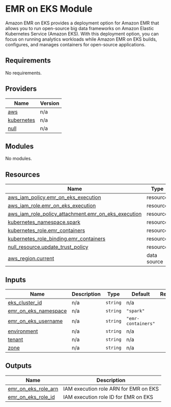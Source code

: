 # EMR on EKS Module
Amazon EMR on EKS provides a deployment option for Amazon EMR that allows you to run open-source big data frameworks on Amazon Elastic Kubernetes Service (Amazon EKS). With this deployment option, you can focus on running analytics workloads while Amazon EMR on EKS builds, configures, and manages containers for open-source applications.

<!-- BEGINNING OF PRE-COMMIT-TERRAFORM DOCS HOOK -->
## Requirements

No requirements.

## Providers

| Name | Version |
|------|---------|
| <a name="provider_aws"></a> [aws](#provider\_aws) | n/a |
| <a name="provider_kubernetes"></a> [kubernetes](#provider\_kubernetes) | n/a |
| <a name="provider_null"></a> [null](#provider\_null) | n/a |

## Modules

No modules.

## Resources

| Name | Type |
|------|------|
| [aws_iam_policy.emr_on_eks_execution](https://registry.terraform.io/providers/hashicorp/aws/latest/docs/resources/iam_policy) | resource |
| [aws_iam_role.emr_on_eks_execution](https://registry.terraform.io/providers/hashicorp/aws/latest/docs/resources/iam_role) | resource |
| [aws_iam_role_policy_attachment.emr_on_eks_execution](https://registry.terraform.io/providers/hashicorp/aws/latest/docs/resources/iam_role_policy_attachment) | resource |
| [kubernetes_namespace.spark](https://registry.terraform.io/providers/hashicorp/kubernetes/latest/docs/resources/namespace) | resource |
| [kubernetes_role.emr_containers](https://registry.terraform.io/providers/hashicorp/kubernetes/latest/docs/resources/role) | resource |
| [kubernetes_role_binding.emr_containers](https://registry.terraform.io/providers/hashicorp/kubernetes/latest/docs/resources/role_binding) | resource |
| [null_resource.update_trust_policy](https://registry.terraform.io/providers/hashicorp/null/latest/docs/resources/resource) | resource |
| [aws_region.current](https://registry.terraform.io/providers/hashicorp/aws/latest/docs/data-sources/region) | data source |

## Inputs

| Name | Description | Type | Default | Required |
|------|-------------|------|---------|:--------:|
| <a name="input_eks_cluster_id"></a> [eks\_cluster\_id](#input\_eks\_cluster\_id) | n/a | `string` | n/a | yes |
| <a name="input_emr_on_eks_namespace"></a> [emr\_on\_eks\_namespace](#input\_emr\_on\_eks\_namespace) | n/a | `string` | `"spark"` | no |
| <a name="input_emr_on_eks_username"></a> [emr\_on\_eks\_username](#input\_emr\_on\_eks\_username) | n/a | `string` | `"emr-containers"` | no |
| <a name="input_environment"></a> [environment](#input\_environment) | n/a | `string` | n/a | yes |
| <a name="input_tenant"></a> [tenant](#input\_tenant) | n/a | `string` | n/a | yes |
| <a name="input_zone"></a> [zone](#input\_zone) | n/a | `string` | n/a | yes |

## Outputs

| Name | Description |
|------|-------------|
| <a name="output_emr_on_eks_role_arn"></a> [emr\_on\_eks\_role\_arn](#output\_emr\_on\_eks\_role\_arn) | IAM execution role ARN for EMR on EKS |
| <a name="output_emr_on_eks_role_id"></a> [emr\_on\_eks\_role\_id](#output\_emr\_on\_eks\_role\_id) | IAM execution role ID for EMR on EKS |
<!-- END OF PRE-COMMIT-TERRAFORM DOCS HOOK -->
